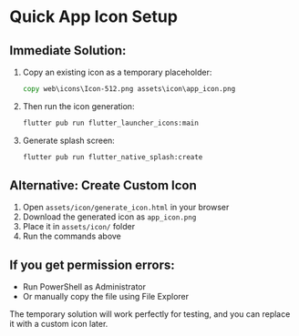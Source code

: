# Quick App Icon Setup

## Immediate Solution:
1. Copy an existing icon as a temporary placeholder:
   ```cmd
   copy web\icons\Icon-512.png assets\icon\app_icon.png
   ```

2. Then run the icon generation:
   ```cmd
   flutter pub run flutter_launcher_icons:main
   ```

3. Generate splash screen:
   ```cmd
   flutter pub run flutter_native_splash:create
   ```

## Alternative: Create Custom Icon
1. Open `assets/icon/generate_icon.html` in your browser
2. Download the generated icon as `app_icon.png`
3. Place it in `assets/icon/` folder
4. Run the commands above

## If you get permission errors:
- Run PowerShell as Administrator
- Or manually copy the file using File Explorer

The temporary solution will work perfectly for testing, and you can replace it with a custom icon later.
